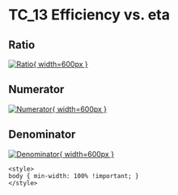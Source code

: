 # TC_13 Efficiency vs. eta

## Ratio

[![Ratio](../mtv/var/TC_13_eff_stack_eta.png){ width=600px }](../mtv/var/TC_13_eff_stack_eta.pdf)

## Numerator

[![Numerator](../mtv/num/TC_13_eff_stack_eta_num.png){ width=600px }](../mtv/num/TC_13_eff_stack_eta_num.pdf)

## Denominator

[![Denominator](../mtv/den/TC_13_eff_stack_eta_den.png){ width=600px }](../mtv/den/TC_13_eff_stack_eta_den.pdf)


``` {=html}
<style>
body { min-width: 100% !important; }
</style>
```
